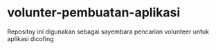 # volunter-pembuatan-aplikasi
Repositoy ini digunakan sebagai sayembara pencarian volunteer untuk aplikasi dicofing
